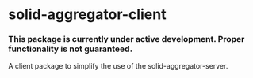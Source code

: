 # solid-aggregator-client
### This package is currently under active development. Proper functionality is not guaranteed.
 A client package to simplify the use of the solid-aggregator-server.

